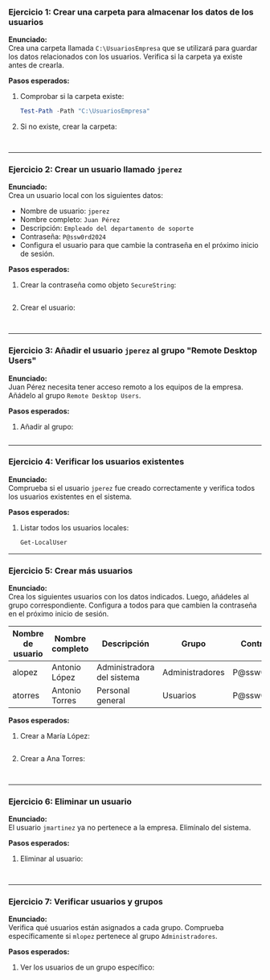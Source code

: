 
### **Ejercicio 1: Crear una carpeta para almacenar los datos de los usuarios**
**Enunciado:**  
Crea una carpeta llamada `C:\UsuariosEmpresa` que se utilizará para guardar los datos relacionados con los usuarios. Verifica si la carpeta ya existe antes de crearla.

**Pasos esperados:**
1. Comprobar si la carpeta existe:
   ```powershell
   Test-Path -Path "C:\UsuariosEmpresa"
   ```
2. Si no existe, crear la carpeta:
   ```powershell
  
   ```

---

### **Ejercicio 2: Crear un usuario llamado `jperez`**
**Enunciado:**  
Crea un usuario local con los siguientes datos:
- Nombre de usuario: `jperez`
- Nombre completo: `Juan Pérez`
- Descripción: `Empleado del departamento de soporte`
- Contraseña: `P@ssw0rd2024`
- Configura el usuario para que cambie la contraseña en el próximo inicio de sesión.

**Pasos esperados:**
1. Crear la contraseña como objeto `SecureString`:
   ```powershell
   
   ```
2. Crear el usuario:
   ```powershell
  
   ```

---

### **Ejercicio 3: Añadir el usuario `jperez` al grupo "Remote Desktop Users"**
**Enunciado:**  
Juan Pérez necesita tener acceso remoto a los equipos de la empresa. Añádelo al grupo `Remote Desktop Users`. 

**Pasos esperados:**
1. Añadir al grupo:
   ```powershell

   ```

---

### **Ejercicio 4: Verificar los usuarios existentes**
**Enunciado:**  
Comprueba si el usuario `jperez` fue creado correctamente y verifica todos los usuarios existentes en el sistema.

**Pasos esperados:**
1. Listar todos los usuarios locales:
   ```powershell
   Get-LocalUser
   ```

---

### **Ejercicio 5: Crear más usuarios**
**Enunciado:**  
Crea los siguientes usuarios con los datos indicados. Luego, añádeles al grupo correspondiente. Configura a todos para que cambien la contraseña en el próximo inicio de sesión.

| Nombre de usuario | Nombre completo      | Descripción                  | Grupo                | Contraseña    |
|--------------------|---------------------|------------------------------|----------------------|---------------|
| alopez            | Antonio López         | Administradora del sistema   | Administradores      | P@ssw0rd2024 |
| atorres           | Antonio Torres          | Personal general             | Usuarios             | P@ssw0rd2024 |

**Pasos esperados:**
1. Crear a María López:
   ```powershell

   ```
2. Crear a Ana Torres:
   ```powershell
 
   ```

---

### **Ejercicio 6: Eliminar un usuario**
**Enunciado:**  
El usuario `jmartinez` ya no pertenece a la empresa. Elimínalo del sistema.

**Pasos esperados:**
1. Eliminar al usuario:
   ```powershell
  
   ```

---

### **Ejercicio 7: Verificar usuarios y grupos**
**Enunciado:**  
Verifica qué usuarios están asignados a cada grupo. Comprueba específicamente si `mlopez` pertenece al grupo `Administradores`.

**Pasos esperados:**
1. Ver los usuarios de un grupo específico:
   ```powershell
  
   ```
